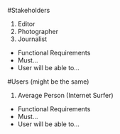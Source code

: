 #Stakeholders
 1. Editor
 2. Photographer
 3. Journalist
   - Functional Requirements
   - Must...
   - User will be able to...
 
#Users (might be the same)
 1. Average Person (Internet Surfer)
  - Functional Requirements
  - Must...
  - User will be able to...
